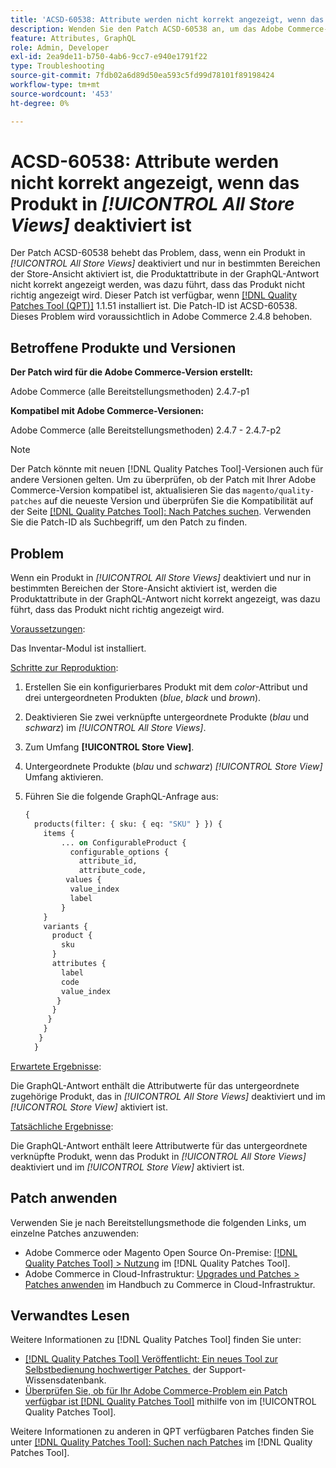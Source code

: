 ```yaml
---
title: 'ACSD-60538: Attribute werden nicht korrekt angezeigt, wenn das Produkt in [!UICONTROL All Store Views] deaktiviert ist'
description: Wenden Sie den Patch ACSD-60538 an, um das Adobe Commerce-Problem zu beheben, bei dem die Produktattribute in der GraphQL-Antwort nicht korrekt angezeigt werden, wenn ein Produkt in „Alle Store-Ansichten“ deaktiviert und nur in bestimmten Store-Ansichtsbereichen aktiviert ist, sodass das Produkt nicht richtig angezeigt wird.
feature: Attributes, GraphQL
role: Admin, Developer
exl-id: 2ea9de11-b750-4ab6-9cc7-e940e1791f22
type: Troubleshooting
source-git-commit: 7fdb02a6d89d50ea593c5fd99d78101f89198424
workflow-type: tm+mt
source-wordcount: '453'
ht-degree: 0%

---
```


# ACSD-60538: Attribute werden nicht korrekt angezeigt, wenn das Produkt in *[!UICONTROL All Store Views]* deaktiviert ist

Der Patch ACSD-60538 behebt das Problem, dass, wenn ein Produkt in *[!UICONTROL All Store Views]* deaktiviert und nur in bestimmten Bereichen der Store-Ansicht aktiviert ist, die Produktattribute in der GraphQL-Antwort nicht korrekt angezeigt werden, was dazu führt, dass das Produkt nicht richtig angezeigt wird. Dieser Patch ist verfügbar, wenn [[!DNL Quality Patches Tool (QPT)]](https://experienceleague.adobe.com/de/docs/commerce-operations/tools/quality-patches-tool/quality-patches-tool-to-self-serve-quality-patches) 1.1.51 installiert ist. Die Patch-ID ist ACSD-60538. Dieses Problem wird voraussichtlich in Adobe Commerce 2.4.8 behoben.

## Betroffene Produkte und Versionen

**Der Patch wird für die Adobe Commerce-Version erstellt:**

Adobe Commerce (alle Bereitstellungsmethoden) 2.4.7-p1

**Kompatibel mit Adobe Commerce-Versionen:**

Adobe Commerce (alle Bereitstellungsmethoden) 2.4.7 - 2.4.7-p2

>[!NOTE]
>
>Der Patch könnte mit neuen [!DNL Quality Patches Tool]-Versionen auch für andere Versionen gelten. Um zu überprüfen, ob der Patch mit Ihrer Adobe Commerce-Version kompatibel ist, aktualisieren Sie das `magento/quality-patches` auf die neueste Version und überprüfen Sie die Kompatibilität auf der Seite [[!DNL Quality Patches Tool]: Nach Patches suchen](https://experienceleague.adobe.com/tools/commerce-quality-patches/index.html?lang=de). Verwenden Sie die Patch-ID als Suchbegriff, um den Patch zu finden.

## Problem

Wenn ein Produkt in *[!UICONTROL All Store Views]* deaktiviert und nur in bestimmten Bereichen der Store-Ansicht aktiviert ist, werden die Produktattribute in der GraphQL-Antwort nicht korrekt angezeigt, was dazu führt, dass das Produkt nicht richtig angezeigt wird.

<u>Voraussetzungen</u>:

Das Inventar-Modul ist installiert.

<u>Schritte zur Reproduktion</u>:

1. Erstellen Sie ein konfigurierbares Produkt mit dem *color*-Attribut und drei untergeordneten Produkten (*blue*, *black* und *brown*).
1. Deaktivieren Sie zwei verknüpfte untergeordnete Produkte (*blau* und *schwarz*) im *[!UICONTROL All Store Views]*.
1. Zum Umfang **[!UICONTROL Store View]**.
1. Untergeordnete Produkte (*blau* und *schwarz*) *[!UICONTROL Store View]* Umfang aktivieren.
1. Führen Sie die folgende GraphQL-Anfrage aus:

   ```GraphQL
   {
     products(filter: { sku: { eq: "SKU" } }) {
       items {
           ... on ConfigurableProduct {
             configurable_options {
               attribute_id,
               attribute_code,
            values {
             value_index
             label
           }
       }
       variants {
         product {
           sku
         }
         attributes {
           label
           code
           value_index
          }
         }
        }
       }
      }
     }  
   ```

<u>Erwartete Ergebnisse</u>:

Die GraphQL-Antwort enthält die Attributwerte für das untergeordnete zugehörige Produkt, das in *[!UICONTROL All Store Views]* deaktiviert und im *[!UICONTROL Store View]* aktiviert ist.

<u>Tatsächliche Ergebnisse</u>:

Die GraphQL-Antwort enthält leere Attributwerte für das untergeordnete verknüpfte Produkt, wenn das Produkt in *[!UICONTROL All Store Views]* deaktiviert und im *[!UICONTROL Store View]* aktiviert ist.

## Patch anwenden

Verwenden Sie je nach Bereitstellungsmethode die folgenden Links, um einzelne Patches anzuwenden:

* Adobe Commerce oder Magento Open Source On-Premise: [[!DNL Quality Patches Tool] > Nutzung](/help/tools/quality-patches-tool/usage.md) im [!DNL Quality Patches Tool].
* Adobe Commerce in Cloud-Infrastruktur: [Upgrades und Patches > Patches anwenden](https://experienceleague.adobe.com/docs/commerce-cloud-service/user-guide/develop/upgrade/apply-patches.html?lang=de) im Handbuch zu Commerce in Cloud-Infrastruktur.

## Verwandtes Lesen

Weitere Informationen zu [!DNL Quality Patches Tool] finden Sie unter:

* [[!DNL Quality Patches Tool] Veröffentlicht: Ein neues Tool zur Selbstbedienung hochwertiger Patches &#x200B;](https://experienceleague.adobe.com/de/docs/commerce-operations/tools/quality-patches-tool/quality-patches-tool-to-self-serve-quality-patches) der Support-Wissensdatenbank.
* [Überprüfen Sie, ob für Ihr Adobe Commerce-Problem ein Patch verfügbar ist [!DNL Quality Patches Tool]](/help/tools/quality-patches-tool/patches-available-in-qpt/check-patch-for-magento-issue-with-magento-quality-patches.md) mithilfe von im [!UICONTROL Quality Patches Tool].


Weitere Informationen zu anderen in QPT verfügbaren Patches finden Sie unter [[!DNL Quality Patches Tool]: Suchen nach Patches](https://experienceleague.adobe.com/tools/commerce-quality-patches/index.html?lang=de) im [!DNL Quality Patches Tool].
